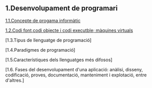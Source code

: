 ## 1.Desenvolupament de programari

 [1.1.Concepte de progama informàtic](https://github.com/Daniblanco/m5uf1/blob/master/programa_informatic.md)
 
 [1.2.Codi font,codi objecte i codi executble; màquines virtuals](https://github.com/Daniblanco/m5uf1/blob/master/codi_font.md)
 
 [1.3.Tipus de llenguatge de programació]
 
 [1.4.Paradigmes de programació]
 
 [1.5.Característiques dels llenguatges més difosos]
 
 [1.6. Fases del desenvolupament d'una aplicació: anàlisi, disseny, codificació, proves, documentació, manteniment i explotació, entre  d'altres.]
